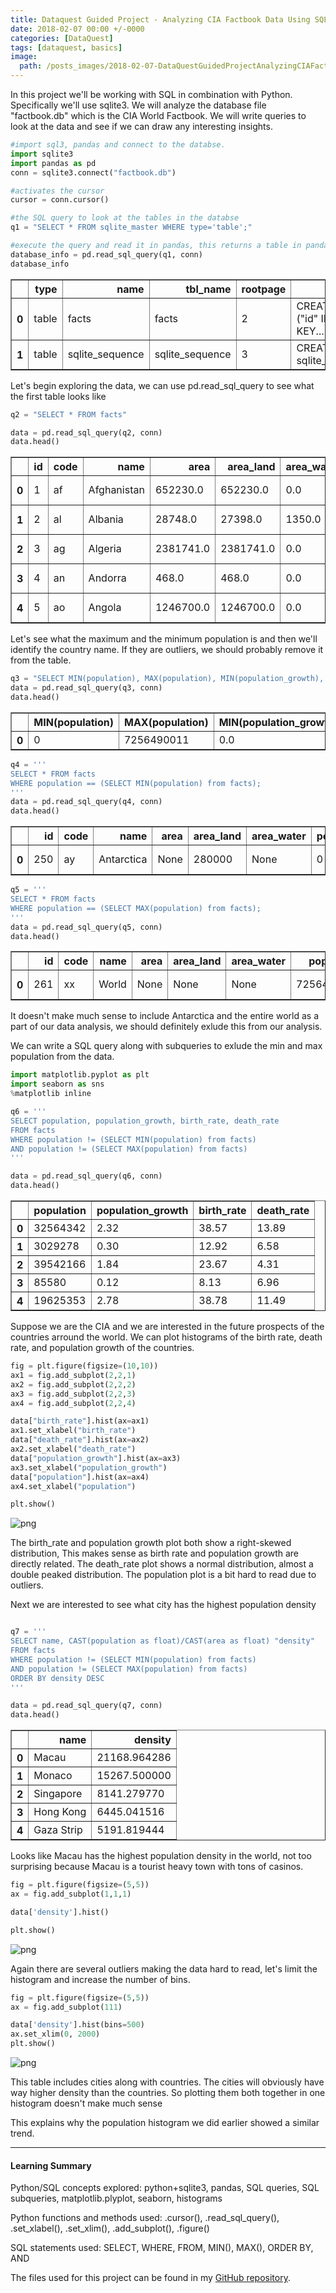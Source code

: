 ```yaml
---
title: Dataquest Guided Project - Analyzing CIA Factbook Data Using SQLite And Python
date: 2018-02-07 00:00 +/-0000
categories: [DataQuest]
tags: [dataquest, basics]
image:
  path: /posts_images/2018-02-07-DataQuestGuidedProjectAnalyzingCIAFactbookDataUsingSQLiteAndPython/cover.PNG
---
```



In this project we'll be working with SQL in combination with Python. Specifically we'll use sqlite3. We will analyze the database file "factbook.db" which is the CIA World Factbook. We will write queries to look at the data and see if we can draw any interesting insights.


```python
#import sql3, pandas and connect to the databse.
import sqlite3
import pandas as pd
conn = sqlite3.connect("factbook.db")

#activates the cursor
cursor = conn.cursor()

#the SQL query to look at the tables in the databse
q1 = "SELECT * FROM sqlite_master WHERE type='table';"

#execute the query and read it in pandas, this returns a table in pandas form
database_info = pd.read_sql_query(q1, conn)
database_info
```




<div>
<style scoped>
    .dataframe tbody tr th:only-of-type {
        vertical-align: middle;
    }

    .dataframe tbody tr th {
        vertical-align: top;
    }

    .dataframe thead th {
        text-align: right;
    }
</style>
<table border="1" class="dataframe">
  <thead>
    <tr style="text-align: right;">
      <th></th>
      <th>type</th>
      <th>name</th>
      <th>tbl_name</th>
      <th>rootpage</th>
      <th>sql</th>
    </tr>
  </thead>
  <tbody>
    <tr>
      <th>0</th>
      <td>table</td>
      <td>facts</td>
      <td>facts</td>
      <td>2</td>
      <td>CREATE TABLE "facts" ("id" INTEGER PRIMARY KEY...</td>
    </tr>
    <tr>
      <th>1</th>
      <td>table</td>
      <td>sqlite_sequence</td>
      <td>sqlite_sequence</td>
      <td>3</td>
      <td>CREATE TABLE sqlite_sequence(name,seq)</td>
    </tr>
  </tbody>
</table>
</div>



Let's begin exploring the data, we can use pd.read_sql_query to see what the first table looks like


```python
q2 = "SELECT * FROM facts"

data = pd.read_sql_query(q2, conn)
data.head()
```




<div>
<style scoped>
    .dataframe tbody tr th:only-of-type {
        vertical-align: middle;
    }

    .dataframe tbody tr th {
        vertical-align: top;
    }

    .dataframe thead th {
        text-align: right;
    }
</style>
<table border="1" class="dataframe">
  <thead>
    <tr style="text-align: right;">
      <th></th>
      <th>id</th>
      <th>code</th>
      <th>name</th>
      <th>area</th>
      <th>area_land</th>
      <th>area_water</th>
      <th>population</th>
      <th>population_growth</th>
      <th>birth_rate</th>
      <th>death_rate</th>
      <th>migration_rate</th>
      <th>created_at</th>
      <th>updated_at</th>
    </tr>
  </thead>
  <tbody>
    <tr>
      <th>0</th>
      <td>1</td>
      <td>af</td>
      <td>Afghanistan</td>
      <td>652230.0</td>
      <td>652230.0</td>
      <td>0.0</td>
      <td>32564342.0</td>
      <td>2.32</td>
      <td>38.57</td>
      <td>13.89</td>
      <td>1.51</td>
      <td>2015-11-01 13:19:49.461734</td>
      <td>2015-11-01 13:19:49.461734</td>
    </tr>
    <tr>
      <th>1</th>
      <td>2</td>
      <td>al</td>
      <td>Albania</td>
      <td>28748.0</td>
      <td>27398.0</td>
      <td>1350.0</td>
      <td>3029278.0</td>
      <td>0.30</td>
      <td>12.92</td>
      <td>6.58</td>
      <td>3.30</td>
      <td>2015-11-01 13:19:54.431082</td>
      <td>2015-11-01 13:19:54.431082</td>
    </tr>
    <tr>
      <th>2</th>
      <td>3</td>
      <td>ag</td>
      <td>Algeria</td>
      <td>2381741.0</td>
      <td>2381741.0</td>
      <td>0.0</td>
      <td>39542166.0</td>
      <td>1.84</td>
      <td>23.67</td>
      <td>4.31</td>
      <td>0.92</td>
      <td>2015-11-01 13:19:59.961286</td>
      <td>2015-11-01 13:19:59.961286</td>
    </tr>
    <tr>
      <th>3</th>
      <td>4</td>
      <td>an</td>
      <td>Andorra</td>
      <td>468.0</td>
      <td>468.0</td>
      <td>0.0</td>
      <td>85580.0</td>
      <td>0.12</td>
      <td>8.13</td>
      <td>6.96</td>
      <td>0.00</td>
      <td>2015-11-01 13:20:03.659945</td>
      <td>2015-11-01 13:20:03.659945</td>
    </tr>
    <tr>
      <th>4</th>
      <td>5</td>
      <td>ao</td>
      <td>Angola</td>
      <td>1246700.0</td>
      <td>1246700.0</td>
      <td>0.0</td>
      <td>19625353.0</td>
      <td>2.78</td>
      <td>38.78</td>
      <td>11.49</td>
      <td>0.46</td>
      <td>2015-11-01 13:20:08.625072</td>
      <td>2015-11-01 13:20:08.625072</td>
    </tr>
  </tbody>
</table>
</div>



Let's see what the maximum and the minimum population is and then we'll identify the country name. If they are outliers, we should probably remove it from the table.


```python
q3 = "SELECT MIN(population), MAX(population), MIN(population_growth), MAX(population_growth) FROM facts"
data = pd.read_sql_query(q3, conn)
data.head()
```




<div>
<style scoped>
    .dataframe tbody tr th:only-of-type {
        vertical-align: middle;
    }

    .dataframe tbody tr th {
        vertical-align: top;
    }

    .dataframe thead th {
        text-align: right;
    }
</style>
<table border="1" class="dataframe">
  <thead>
    <tr style="text-align: right;">
      <th></th>
      <th>MIN(population)</th>
      <th>MAX(population)</th>
      <th>MIN(population_growth)</th>
      <th>MAX(population_growth)</th>
    </tr>
  </thead>
  <tbody>
    <tr>
      <th>0</th>
      <td>0</td>
      <td>7256490011</td>
      <td>0.0</td>
      <td>4.02</td>
    </tr>
  </tbody>
</table>
</div>




```python
q4 = '''
SELECT * FROM facts 
WHERE population == (SELECT MIN(population) from facts);
'''
data = pd.read_sql_query(q4, conn)
data.head()
```




<div>
<style scoped>
    .dataframe tbody tr th:only-of-type {
        vertical-align: middle;
    }

    .dataframe tbody tr th {
        vertical-align: top;
    }

    .dataframe thead th {
        text-align: right;
    }
</style>
<table border="1" class="dataframe">
  <thead>
    <tr style="text-align: right;">
      <th></th>
      <th>id</th>
      <th>code</th>
      <th>name</th>
      <th>area</th>
      <th>area_land</th>
      <th>area_water</th>
      <th>population</th>
      <th>population_growth</th>
      <th>birth_rate</th>
      <th>death_rate</th>
      <th>migration_rate</th>
      <th>created_at</th>
      <th>updated_at</th>
    </tr>
  </thead>
  <tbody>
    <tr>
      <th>0</th>
      <td>250</td>
      <td>ay</td>
      <td>Antarctica</td>
      <td>None</td>
      <td>280000</td>
      <td>None</td>
      <td>0</td>
      <td>None</td>
      <td>None</td>
      <td>None</td>
      <td>None</td>
      <td>2015-11-01 13:38:44.885746</td>
      <td>2015-11-01 13:38:44.885746</td>
    </tr>
  </tbody>
</table>
</div>




```python
q5 = '''
SELECT * FROM facts 
WHERE population == (SELECT MAX(population) from facts);
'''
data = pd.read_sql_query(q5, conn)
data.head()
```




<div>
<style scoped>
    .dataframe tbody tr th:only-of-type {
        vertical-align: middle;
    }

    .dataframe tbody tr th {
        vertical-align: top;
    }

    .dataframe thead th {
        text-align: right;
    }
</style>
<table border="1" class="dataframe">
  <thead>
    <tr style="text-align: right;">
      <th></th>
      <th>id</th>
      <th>code</th>
      <th>name</th>
      <th>area</th>
      <th>area_land</th>
      <th>area_water</th>
      <th>population</th>
      <th>population_growth</th>
      <th>birth_rate</th>
      <th>death_rate</th>
      <th>migration_rate</th>
      <th>created_at</th>
      <th>updated_at</th>
    </tr>
  </thead>
  <tbody>
    <tr>
      <th>0</th>
      <td>261</td>
      <td>xx</td>
      <td>World</td>
      <td>None</td>
      <td>None</td>
      <td>None</td>
      <td>7256490011</td>
      <td>1.08</td>
      <td>18.6</td>
      <td>7.8</td>
      <td>None</td>
      <td>2015-11-01 13:39:09.910721</td>
      <td>2015-11-01 13:39:09.910721</td>
    </tr>
  </tbody>
</table>
</div>



It doesn't make much sense to include Antarctica and the entire world as a part of our data analysis, we should definitely exlude this from our analysis.

We can write a SQL query along with subqueries to exlude the min and max population from the data. 


```python
import matplotlib.pyplot as plt
import seaborn as sns
%matplotlib inline

q6 = '''
SELECT population, population_growth, birth_rate, death_rate
FROM facts
WHERE population != (SELECT MIN(population) from facts)
AND population != (SELECT MAX(population) from facts)
'''

data = pd.read_sql_query(q6, conn)
data.head()
```




<div>
<style scoped>
    .dataframe tbody tr th:only-of-type {
        vertical-align: middle;
    }

    .dataframe tbody tr th {
        vertical-align: top;
    }

    .dataframe thead th {
        text-align: right;
    }
</style>
<table border="1" class="dataframe">
  <thead>
    <tr style="text-align: right;">
      <th></th>
      <th>population</th>
      <th>population_growth</th>
      <th>birth_rate</th>
      <th>death_rate</th>
    </tr>
  </thead>
  <tbody>
    <tr>
      <th>0</th>
      <td>32564342</td>
      <td>2.32</td>
      <td>38.57</td>
      <td>13.89</td>
    </tr>
    <tr>
      <th>1</th>
      <td>3029278</td>
      <td>0.30</td>
      <td>12.92</td>
      <td>6.58</td>
    </tr>
    <tr>
      <th>2</th>
      <td>39542166</td>
      <td>1.84</td>
      <td>23.67</td>
      <td>4.31</td>
    </tr>
    <tr>
      <th>3</th>
      <td>85580</td>
      <td>0.12</td>
      <td>8.13</td>
      <td>6.96</td>
    </tr>
    <tr>
      <th>4</th>
      <td>19625353</td>
      <td>2.78</td>
      <td>38.78</td>
      <td>11.49</td>
    </tr>
  </tbody>
</table>
</div>



Suppose we are the CIA and we are interested in the future prospects of the countries arround the world. We can plot histograms of the birth rate, death rate, and population growth of the countries.


```python
fig = plt.figure(figsize=(10,10))
ax1 = fig.add_subplot(2,2,1)
ax2 = fig.add_subplot(2,2,2)
ax3 = fig.add_subplot(2,2,3)
ax4 = fig.add_subplot(2,2,4)

data["birth_rate"].hist(ax=ax1)
ax1.set_xlabel("birth_rate")
data["death_rate"].hist(ax=ax2)
ax2.set_xlabel("death_rate")
data["population_growth"].hist(ax=ax3)
ax3.set_xlabel("population_growth")
data["population"].hist(ax=ax4)
ax4.set_xlabel("population")

plt.show()
```


    
![png](/posts_images/2018-02-07-DataQuestGuidedProjectAnalyzingCIAFactbookDataUsingSQLiteAndPython/output_11_0.png)
    


The birth_rate and population growth plot both show a right-skewed distribution, This makes sense as birth rate and population growth are directly related. The death_rate plot shows a normal distribution, almost a double peaked distribution. The population plot is a bit hard to read due to outliers.

Next we are interested to see what city has the highest population density


```python

q7 = '''
SELECT name, CAST(population as float)/CAST(area as float) "density"
FROM facts
WHERE population != (SELECT MIN(population) from facts)
AND population != (SELECT MAX(population) from facts)
ORDER BY density DESC
'''

data = pd.read_sql_query(q7, conn)
data.head()
```




<div>
<style scoped>
    .dataframe tbody tr th:only-of-type {
        vertical-align: middle;
    }

    .dataframe tbody tr th {
        vertical-align: top;
    }

    .dataframe thead th {
        text-align: right;
    }
</style>
<table border="1" class="dataframe">
  <thead>
    <tr style="text-align: right;">
      <th></th>
      <th>name</th>
      <th>density</th>
    </tr>
  </thead>
  <tbody>
    <tr>
      <th>0</th>
      <td>Macau</td>
      <td>21168.964286</td>
    </tr>
    <tr>
      <th>1</th>
      <td>Monaco</td>
      <td>15267.500000</td>
    </tr>
    <tr>
      <th>2</th>
      <td>Singapore</td>
      <td>8141.279770</td>
    </tr>
    <tr>
      <th>3</th>
      <td>Hong Kong</td>
      <td>6445.041516</td>
    </tr>
    <tr>
      <th>4</th>
      <td>Gaza Strip</td>
      <td>5191.819444</td>
    </tr>
  </tbody>
</table>
</div>



Looks like Macau has the highest population density in the world, not too surprising because Macau is a tourist heavy town with tons of casinos.


```python
fig = plt.figure(figsize=(5,5))
ax = fig.add_subplot(1,1,1)

data['density'].hist()

plt.show()
```


    
![png](/posts_images/2018-02-07-DataQuestGuidedProjectAnalyzingCIAFactbookDataUsingSQLiteAndPython/output_15_0.png)
    


Again there are several outliers making the data hard to read, let's limit the histogram and increase the number of bins.


```python
fig = plt.figure(figsize=(5,5))
ax = fig.add_subplot(111)

data['density'].hist(bins=500)
ax.set_xlim(0, 2000)
plt.show()
```


    
![png](/posts_images/2018-02-07-DataQuestGuidedProjectAnalyzingCIAFactbookDataUsingSQLiteAndPython/output_17_0.png)
    


This table includes cities along with countries. The cities will obviously have way higher density than the countries. So plotting them both together in one histogram doesn't make much sense

This explains why the population histogram we did earlier showed a similar trend.

---

#### Learning Summary

Python/SQL concepts explored: python+sqlite3, pandas, SQL queries, SQL subqueries, matplotlib.plyplot, seaborn, histograms

Python functions and methods used: .cursor(), .read_sql_query(), .set_xlabel(), .set_xlim(), .add_subplot(), .figure()

SQL statements used: SELECT, WHERE, FROM, MIN(), MAX(), ORDER BY, AND

The files used for this project can be found in my [GitHub repository](https://github.com/sengkchu/Dataquest-Guided-Projects-Solutions/tree/master/Guided%20Project_%20Analyzing%20CIA%20Factbook%20Data%20Using%20SQLite%20and%20Python).

